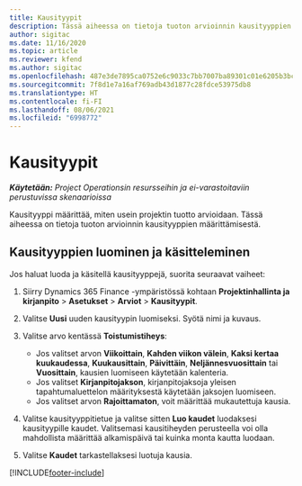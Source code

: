 ```yaml
---
title: Kausityypit
description: Tässä aiheessa on tietoja tuoton arvioinnin kausityyppien määrittämisestä.
author: sigitac
ms.date: 11/16/2020
ms.topic: article
ms.reviewer: kfend
ms.author: sigitac
ms.openlocfilehash: 487e3de7895ca0752e6c9033c7bb7007ba89301c01e6205b3bc8a7d750724bc9
ms.sourcegitcommit: 7f8d1e7a16af769adb43d1877c28fdce53975db8
ms.translationtype: HT
ms.contentlocale: fi-FI
ms.lasthandoff: 08/06/2021
ms.locfileid: "6998772"
---
```

# <a name="period-types"></a>Kausityypit

_**Käytetään:** Project Operationsin resursseihin ja ei-varastoitaviin perustuvissa skenaarioissa_

Kausityyppi määrittää, miten usein projektin tuotto arvioidaan. Tässä aiheessa on tietoja tuoton arvioinnin kausityyppien määrittämisestä. 

## <a name="create-and-work-with-period-types"></a>Kausityyppien luominen ja käsitteleminen
Jos haluat luoda ja käsitellä kausityyppejä, suorita seuraavat vaiheet:

1. Siirry Dynamics 365 Finance -ympäristössä kohtaan **Projektinhallinta ja kirjanpito** > **Asetukset** > **Arviot** > **Kausityypit**.
2. Valitse **Uusi** uuden kausityypin luomiseksi. Syötä nimi ja kuvaus.
3. Valitse arvo kentässä **Toistumistiheys**:

    - Jos valitset arvon **Viikoittain**, **Kahden viikon välein**, **Kaksi kertaa kuukaudessa**, **Kuukausittain**, **Päivittäin**, **Neljännesvuosittain** tai **Vuosittain**, kausien luomiseen käytetään kalenteria. 
    - Jos valitset **Kirjanpitojakson**, kirjanpitojaksoja yleisen tapahtumaluettelon määrityksestä käytetään jaksojen luomiseen.
    - Jos valitset arvon **Rajoittamaton**, voit määrittää mukautettuja kausia.
4. Valitse kausityyppitietue ja valitse sitten **Luo kaudet** luodaksesi kausityypille kaudet. Valitsemasi kausitiheyden perusteella voi olla mahdollista määrittää alkamispäivä tai kuinka monta kautta luodaan.
5. Valitse **Kaudet** tarkastellaksesi luotuja kausia.



[!INCLUDE[footer-include](../includes/footer-banner.md)]